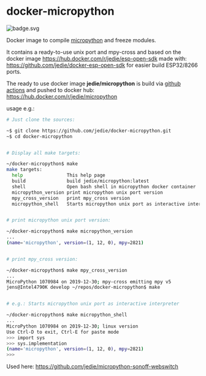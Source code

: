 # docker-micropython

![badge.svg](https://github.com/jedie/docker-micropython/workflows/Build%20docker%20image/badge.svg?branch=master)

Docker image to compile [micropython](https://github.com/micropython/micropython) and freeze modules.

It contains a ready-to-use unix port and mpy-cross and based on the docker image https://hub.docker.com/r/jedie/esp-open-sdk made with: https://github.com/jedie/docker-esp-open-sdk for easier build ESP32/8266 ports.

The ready to use docker image **jedie/micropython** is build via [github actions](https://github.com/jedie/docker-micropython/actions) and pushed to docker hub: https://hub.docker.com/r/jedie/micropython

usage e.g.:
```bash
# Just clone the sources:

~$ git clone https://github.com/jedie/docker-micropython.git
~$ cd docker-micropython


# Display all make targets:

~/docker-micropython$ make
make targets:
  help                This help page
  build               build jedie/micropython:latest
  shell               Open bash shell in micropython docker container
  micropython_version print micropython unix port version
  mpy_cross_version   print mpy_cross version
  micropython_shell   Starts micropython unix port as interactive interpreter


# print micropython unix port version:

~/docker-micropython$ make micropython_version 
...
(name='micropython', version=(1, 12, 0), mpy=2821)


# print mpy_cross version:

~/docker-micropython$ make mpy_cross_version 
...
MicroPython 1070984 on 2019-12-30; mpy-cross emitting mpy v5
jens@Intel4790K develop ~/repos/docker-micropython$ make


# e.g.: Starts micropython unix port as interactive interpreter

~/docker-micropython$ make micropython_shell
...
MicroPython 1070984 on 2019-12-30; linux version
Use Ctrl-D to exit, Ctrl-E for paste mode
>>> import sys
>>> sys.implementation
(name='micropython', version=(1, 12, 0), mpy=2821)
>>>
```

Used here: https://github.com/jedie/micropython-sonoff-webswitch
